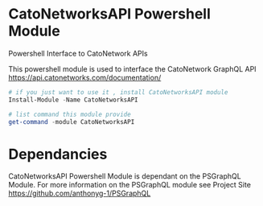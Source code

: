 # CatoNetworksAPI Powershell Module
Powershell Interface to CatoNetwork APIs

This powershell module is used to interface the CatoNetwork GraphQL API https://api.catonetworks.com/documentation/

```Powershell
# if you just want to use it , install CatoNetworksAPI module
Install-Module -Name CatoNetworksAPI

# list command this module provide 
get-command -module CatoNetworksAPI
```

# Dependancies
CatoNetworksAPI Powershell Module is dependant on the PSGraphQL Module.
For more information on the PSGraphQL module see Project Site https://github.com/anthonyg-1/PSGraphQL

